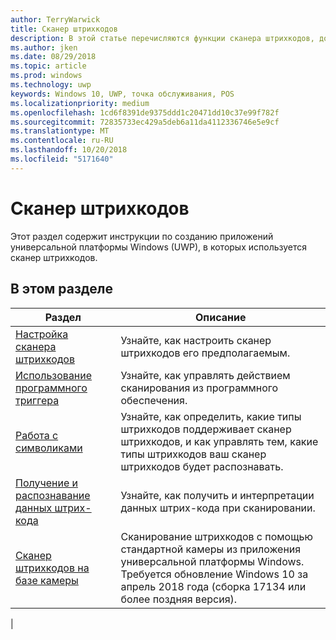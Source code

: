 ```yaml
---
author: TerryWarwick
title: Сканер штрихкодов
description: В этой статье перечисляются функции сканера штрихкодов, доступные для приложений UWP, и приводятся ссылки на статьи с инструкциями по их использованию.
ms.author: jken
ms.date: 08/29/2018
ms.topic: article
ms.prod: windows
ms.technology: uwp
keywords: Windows 10, UWP, точка обслуживания, POS
ms.localizationpriority: medium
ms.openlocfilehash: 1cd6f8391de9375ddd1c20471dd10c37e99f782f
ms.sourcegitcommit: 72835733ec429a5deb6a11da4112336746e5e9cf
ms.translationtype: MT
ms.contentlocale: ru-RU
ms.lasthandoff: 10/20/2018
ms.locfileid: "5171640"
---
```

# <a name="barcode-scanner"></a>Сканер штрихкодов

Этот раздел содержит инструкции по созданию приложений универсальной платформы Windows (UWP), в которых используется сканер штрихкодов.

## <a name="in-this-section"></a>В этом разделе

|Раздел |Описание |
|------|------------|
| [Настройка сканера штрихкодов](../devices-sensors/pos-barcodescanner-configure.md)  | Узнайте, как настроить сканер штрихкодов его предполагаемым. |
| [Использование программного триггера](../devices-sensors/pos-barcodescanner-software-trigger.md) | Узнайте, как управлять действием сканирования из программного обеспечения. |
| [Работа с символиками](pos-barcodescanner-symbologies.md) | Узнайте, как определить, какие типы штрихкодов поддерживает сканер штрихкодов, и как управлять тем, какие типы штрихкодов ваш сканер штрихкодов будет распознавать. |
| [Получение и распознавание данных штрих-кода](pos-barcodescanner-scan-data.md) | Узнайте, как получить и интерпретации данных штрих-кода при сканировании. |
| [Сканер штрихкодов на базе камеры](pos-camerabarcode.md) | Сканирование штрихкодов с помощью стандартной камеры из приложения универсальной платформы Windows. Требуется обновление Windows 10 за апрель 2018 года (сборка 17134 или более поздняя версия). |
|
 
